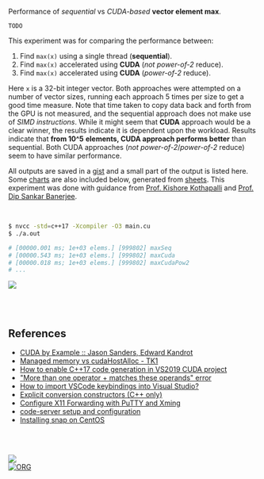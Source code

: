 Performance of *sequential* vs *CUDA-based* **vector element max**.

`TODO`

This experiment was for comparing the performance between:
1. Find `max(x)` using a single thread (**sequential**).
2. Find `max(x)` accelerated using **CUDA** (*not power-of-2* reduce).
3. Find `max(x)` accelerated using **CUDA** (*power-of-2* reduce).

Here `x` is a 32-bit integer vector. Both approaches were attempted on a number
of vector sizes, running each approach 5 times per size to get a good time
measure. Note that time taken to copy data back and forth from the GPU is not
measured, and the sequential approach does not make use of *SIMD instructions*.
While it might seem that **CUDA** approach would be a clear winner, the results
indicate it is dependent upon the workload. Results indicate that **from 10^5**
**elements, CUDA approach performs better** than sequential. Both CUDA approaches
(*not power-of-2*/*power-of-2* reduce) seem to have similar performance.

All outputs are saved in a [gist] and a small part of the output is listed here.
Some [charts] are also included below, generated from [sheets]. This experiment
was done with guidance from [Prof. Kishore Kothapalli] and
[Prof. Dip Sankar Banerjee].

<br>

```bash
$ nvcc -std=c++17 -Xcompiler -O3 main.cu
$ ./a.out

# [00000.001 ms; 1e+03 elems.] [999802] maxSeq
# [00000.543 ms; 1e+03 elems.] [999802] maxCuda
# [00000.018 ms; 1e+03 elems.] [999802] maxCudaPow2
# ...
```

[![](https://i.imgur.com/Xm9M2wx.png)][sheetp]

<br>
<br>


## References

- [CUDA by Example :: Jason Sanders, Edward Kandrot](https://gist.github.com/wolfram77/72c51e494eaaea1c21a9c4021ad0f320)
- [Managed memory vs cudaHostAlloc - TK1](https://forums.developer.nvidia.com/t/managed-memory-vs-cudahostalloc-tk1/34281)
- [How to enable C++17 code generation in VS2019 CUDA project](https://stackoverflow.com/a/63057409/1413259)
- ["More than one operator + matches these operands" error](https://stackoverflow.com/a/10343618/1413259)
- [How to import VSCode keybindings into Visual Studio?](https://stackoverflow.com/a/62417446/1413259)
- [Explicit conversion constructors (C++ only)](https://www.ibm.com/docs/en/i/7.3?topic=only-explicit-conversion-constructors-c)
- [Configure X11 Forwarding with PuTTY and Xming](https://www.centlinux.com/2019/01/configure-x11-forwarding-putty-xming-windows.html)
- [code-server setup and configuration](https://coder.com/docs/code-server/latest/guide)
- [Installing snap on CentOS](https://snapcraft.io/docs/installing-snap-on-centos)

<br>
<br>

[![](https://i.imgur.com/MOJPoM0.jpg)](https://www.youtube.com/watch?v=E0_Ic1P-Hzg)<br>
[![ORG](https://img.shields.io/badge/org-puzzlef-green?logo=Org)](https://puzzlef.github.io)


[Prof. Dip Sankar Banerjee]: https://sites.google.com/site/dipsankarban/
[Prof. Kishore Kothapalli]: https://faculty.iiit.ac.in/~kkishore/
[gist]: https://gist.github.com/wolfram77/57ea86e0e71fb88f2dfd925b7fb753cd
[charts]: https://imgur.com/a/AO4iYAB
[sheets]: https://docs.google.com/spreadsheets/d/1TSEh0slMEZg47Rp01LzoPVvG9kVJZLP2RbGJdwsqmP0/edit?usp=sharing
[sheetp]: https://docs.google.com/spreadsheets/d/e/2PACX-1vTOsNQOXDX3K7nQ256HHwKRnIydERHPoYA7IFmNlH58pTQb7sGBSMu1fAjA-Tk_VEs4tfm9iXb22_FS/pubhtml
